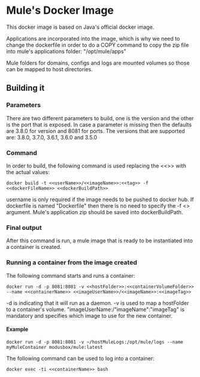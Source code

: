 # Mule's Docker Image
This docker image is based on Java's official docker image.

Applications are incorporated into the image, which is why we need to change the dockerfile in order to do a COPY command to copy the zip file into mule's applications folder: "/opt/mule/apps"

Mule folders for domains, configs and logs are mounted volumes so those can be mapped to host directories.

## Building it

### Parameters
There are two different parameters to build, one is the version and the other is the port that is exposed. In case a parameter is missing then the defaults are 3.8.0 for version and 8081 for ports.
The versions that are supported are: 3.8.0, 3.7.0, 3.6.1, 3.6.0 and 3.5.0

### Command

In order to build, the following command is used replacing the <<>> with the actual values:

```docker build -t <<userName>>/<<imageName>>:<<tag>> -f <<dockerFileName>> <<dockerBuildPath>>```

username is only required if the image needs to be pushed to docker hub.
If dockerfile is named "Dockerfile" then there is no need to specify the -f <<dockerFileName>> argument.
Mule's application zip should be saved into dockerBuildPath.

### Final output
After this command is run, a mule image that is ready to be instantiated into a container is created.

### Running a container from the image created

The following command starts and runs a container:

```docker run -d -p 8081:8081 -v <<hostFolder>>:<<containerVolumeFolder>> --name <<containerName>> <<imageUserName>>/<<imageName>>:<<imageTag>>```

-d is indicating that it will run as a daemon.
-v is used to map a hostFolder to a container's volume.
"imageUserName:/"imageName":"imageTag" is mandatory and specifies which image to use for the new container.

#### Example

```docker run -d -p 8081:8081 -v ~/hostMuleLogs:/opt/mule/logs --name myMuleContainer modusbox/mule:latest```

The following command can be used to log into a container:

```docker exec -ti <<containerName>> bash```
